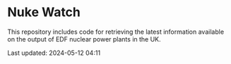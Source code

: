 # Nuke Watch

This repository includes code for retrieving the latest information available on the output of EDF nuclear power plants in the UK.

Last updated: 2024-05-12 04:11